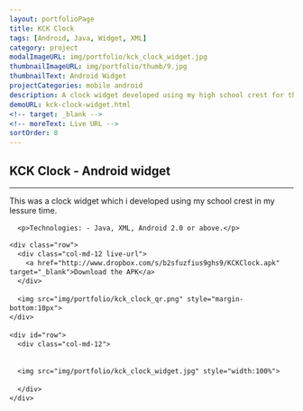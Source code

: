 ```yaml
---
layout: portfolioPage
title: KCK Clock
tags: [Android, Java, Widget, XML]
category: project
modalImageURL: img/portfolio/kck_clock_widget.jpg
thumbnailImageURL: img/portfolio/thumb/9.jpg
thumbnailText: Android Widget
projectCategories: mobile android
description: A clock widget developed using my high school crest for the Android eco-system.
demoURL: kck-clock-widget.html
<!-- target: _blank -->
<!-- moreText: Live URL -->
sortOrder: 8
---
```

<!-- Experience Section -->
<div id="works" class="text-center">
  <div class="container">
    <div class="section-title center" >
      <h2>KCK Clock - Android widget</h2>
      <hr>
      <p>
        This was a clock widget which i developed using my school crest in my lessure time.</p>


      <p>Technologies: - Java, XML, Android 2.0 or above.</p>
</p>
    </div>

    <div class="row">
      <div class="col-md-12 live-url">
        <a href="http://www.dropbox.com/s/b2sfuzfius9ghs9/KCKClock.apk" target="_blank">Download the APK</a>
      </div>

      <img src="img/portfolio/kck_clock_qr.png" style="margin-bottom:10px">
    </div>

    <div id="row">
      <div class="col-md-12">


      <img src="img/portfolio/kck_clock_widget.jpg" style="width:100%">

      </div>
    </div>
  </div>
</div>
